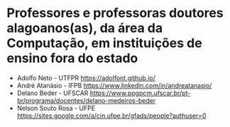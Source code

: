 # Professores e professoras doutores alagoanos(as), da área da Computação, em instituições de ensino fora do estado


- Adolfo Neto - UTFPR <https://adolfont.github.io/>
- André Atanásio - IFPB <https://www.linkedin.com/in/andreatanasio/>
- Delano Beder - UFSCAR <https://www.ppgpcm.ufscar.br/pt-br/programa/docentes/delano-medeiros-beder>
- Nelson Souto Rosa - UFPE <https://sites.google.com/a/cin.ufpe.br/gfads/people?authuser=0>

